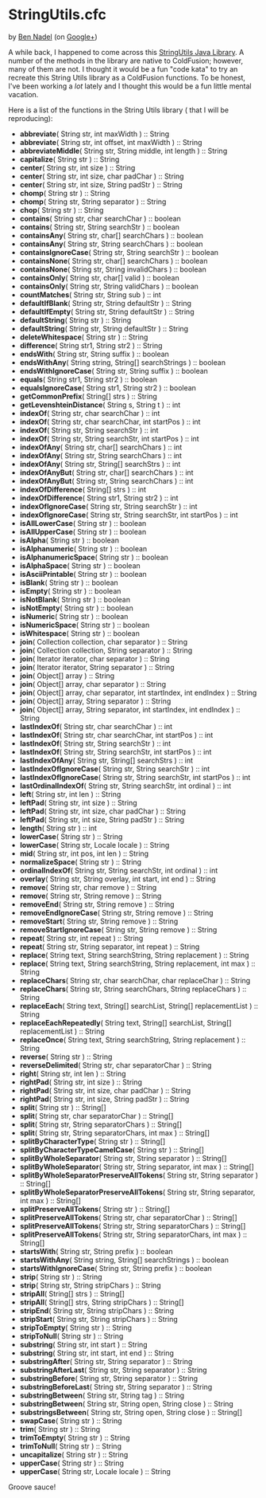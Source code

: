 
# StringUtils.cfc

by [Ben Nadel][bennadel] (on [Google+][googleplus])

A while back, I happened to come across this [StringUtils Java Library][javalib]. A number of the
methods in the library are native to ColdFusion; however, many of them are not. I thought it would
be a fun "code kata" to try an recreate this String Utils library as a ColdFusion functions. To be
honest, I've been working a _lot_ lately and I thought this would be a fun little mental vacation.

Here is a list of the functions in the String Utils library ( that I will be reproducing):

* __abbreviate__( String str, int maxWidth ) :: String
* __abbreviate__( String str, int offset, int maxWidth ) :: String
* __abbreviateMiddle__( String str, String middle, int length ) :: String
* __capitalize__( String str ) :: String
* __center__( String str, int size ) :: String
* __center__( String str, int size, char padChar ) :: String
* __center__( String str, int size, String padStr ) :: String
* __chomp__( String str ) :: String
* __chomp__( String str, String separator ) :: String
* __chop__( String str ) :: String
* __contains__( String str, char searchChar ) :: boolean
* __contains__( String str, String searchStr ) :: boolean
* __containsAny__( String str, char[] searchChars ) :: boolean
* __containsAny__( String str, String searchChars ) :: boolean
* __containsIgnoreCase__( String str, String searchStr ) :: boolean
* __containsNone__( String str, char[] searchChars ) :: boolean
* __containsNone__( String str, String invalidChars ) :: boolean
* __containsOnly__( String str, char[] valid ) :: boolean
* __containsOnly__( String str, String validChars ) :: boolean
* __countMatches__( String str, String sub ) :: int
* __defaultIfBlank__( String str, String defaultStr ) :: String
* __defaultIfEmpty__( String str, String defaultStr ) :: String
* __defaultString__( String str ) :: String
* __defaultString__( String str, String defaultStr ) :: String
* __deleteWhitespace__( String str ) :: String
* __difference__( String str1, String str2 ) :: String
* __endsWith__( String str, String suffix ) :: boolean
* __endsWithAny__( String string, String[] searchStrings ) :: boolean
* __endsWithIgnoreCase__( String str, String suffix ) :: boolean
* __equals__( String str1, String str2 ) :: boolean
* __equalsIgnoreCase__( String str1, String str2 ) :: boolean
* __getCommonPrefix__( String[] strs ) :: String
* __getLevenshteinDistance__( String s, String t ) :: int
* __indexOf__( String str, char searchChar ) :: int
* __indexOf__( String str, char searchChar, int startPos ) :: int
* __indexOf__( String str, String searchStr ) :: int
* __indexOf__( String str, String searchStr, int startPos ) :: int
* __indexOfAny__( String str, char[] searchChars ) :: int
* __indexOfAny__( String str, String searchChars ) :: int
* __indexOfAny__( String str, String[] searchStrs ) :: int
* __indexOfAnyBut__( String str, char[] searchChars ) :: int
* __indexOfAnyBut__( String str, String searchChars ) :: int
* __indexOfDifference__( String[] strs ) :: int
* __indexOfDifference__( String str1, String str2 ) :: int
* __indexOfIgnoreCase__( String str, String searchStr ) :: int
* __indexOfIgnoreCase__( String str, String searchStr, int startPos ) :: int
* __isAllLowerCase__( String str ) :: boolean
* __isAllUpperCase__( String str ) :: boolean
* __isAlpha__( String str ) :: boolean
* __isAlphanumeric__( String str ) :: boolean
* __isAlphanumericSpace__( String str ) :: boolean
* __isAlphaSpace__( String str ) :: boolean
* __isAsciiPrintable__( String str ) :: boolean
* __isBlank__( String str ) :: boolean
* __isEmpty__( String str ) :: boolean
* __isNotBlank__( String str ) :: boolean
* __isNotEmpty__( String str ) :: boolean
* __isNumeric__( String str ) :: boolean
* __isNumericSpace__( String str ) :: boolean
* __isWhitespace__( String str ) :: boolean
* __join__( Collection collection, char separator ) :: String
* __join__( Collection collection, String separator ) :: String
* __join__( Iterator iterator, char separator ) :: String
* __join__( Iterator iterator, String separator ) :: String
* __join__( Object[] array ) :: String
* __join__( Object[] array, char separator ) :: String
* __join__( Object[] array, char separator, int startIndex, int endIndex ) :: String
* __join__( Object[] array, String separator ) :: String
* __join__( Object[] array, String separator, int startIndex, int endIndex ) :: String
* __lastIndexOf__( String str, char searchChar ) :: int
* __lastIndexOf__( String str, char searchChar, int startPos ) :: int
* __lastIndexOf__( String str, String searchStr ) :: int
* __lastIndexOf__( String str, String searchStr, int startPos ) :: int
* __lastIndexOfAny__( String str, String[] searchStrs ) :: int
* __lastIndexOfIgnoreCase__( String str, String searchStr ) :: int
* __lastIndexOfIgnoreCase__( String str, String searchStr, int startPos ) :: int
* __lastOrdinalIndexOf__( String str, String searchStr, int ordinal ) :: int
* __left__( String str, int len ) :: String
* __leftPad__( String str, int size ) :: String
* __leftPad__( String str, int size, char padChar ) :: String
* __leftPad__( String str, int size, String padStr ) :: String
* __length__( String str ) :: int
* __lowerCase__( String str ) :: String
* __lowerCase__( String str, Locale locale ) :: String
* __mid__( String str, int pos, int len ) :: String
* __normalizeSpace__( String str ) :: String
* __ordinalIndexOf__( String str, String searchStr, int ordinal ) :: int
* __overlay__( String str, String overlay, int start, int end ) :: String
* __remove__( String str, char remove ) :: String
* __remove__( String str, String remove ) :: String
* __removeEnd__( String str, String remove ) :: String
* __removeEndIgnoreCase__( String str, String remove ) :: String
* __removeStart__( String str, String remove ) :: String
* __removeStartIgnoreCase__( String str, String remove ) :: String
* __repeat__( String str, int repeat ) :: String
* __repeat__( String str, String separator, int repeat ) :: String
* __replace__( String text, String searchString, String replacement ) :: String
* __replace__( String text, String searchString, String replacement, int max ) :: String
* __replaceChars__( String str, char searchChar, char replaceChar ) :: String
* __replaceChars__( String str, String searchChars, String replaceChars ) :: String
* __replaceEach__( String text, String[] searchList, String[] replacementList ) :: String
* __replaceEachRepeatedly__( String text, String[] searchList, String[] replacementList ) :: String
* __replaceOnce__( String text, String searchString, String replacement ) :: String
* __reverse__( String str ) :: String
* __reverseDelimited__( String str, char separatorChar ) :: String
* __right__( String str, int len ) :: String
* __rightPad__( String str, int size ) :: String
* __rightPad__( String str, int size, char padChar ) :: String
* __rightPad__( String str, int size, String padStr ) :: String
* __split__( String str ) :: String[]
* __split__( String str, char separatorChar ) :: String[]
* __split__( String str, String separatorChars ) :: String[]
* __split__( String str, String separatorChars, int max ) :: String[]
* __splitByCharacterType__( String str ) :: String[]
* __splitByCharacterTypeCamelCase__( String str ) :: String[]
* __splitByWholeSeparator__( String str, String separator ) :: String[]
* __splitByWholeSeparator__( String str, String separator, int max ) :: String[]
* __splitByWholeSeparatorPreserveAllTokens__( String str, String separator ) :: String[]
* __splitByWholeSeparatorPreserveAllTokens__( String str, String separator, int max ) :: String[]
* __splitPreserveAllTokens__( String str ) :: String[]
* __splitPreserveAllTokens__( String str, char separatorChar ) :: String[]
* __splitPreserveAllTokens__( String str, String separatorChars ) :: String[]
* __splitPreserveAllTokens__( String str, String separatorChars, int max ) :: String[]
* __startsWith__( String str, String prefix ) :: boolean
* __startsWithAny__( String string, String[] searchStrings ) :: boolean
* __startsWithIgnoreCase__( String str, String prefix ) :: boolean
* __strip__( String str ) :: String
* __strip__( String str, String stripChars ) :: String
* __stripAll__( String[] strs ) :: String[]
* __stripAll__( String[] strs, String stripChars ) :: String[]
* __stripEnd__( String str, String stripChars ) :: String
* __stripStart__( String str, String stripChars ) :: String
* __stripToEmpty__( String str ) :: String
* __stripToNull__( String str ) :: String
* __substring__( String str, int start ) :: String
* __substring__( String str, int start, int end ) :: String
* __substringAfter__( String str, String separator ) :: String
* __substringAfterLast__( String str, String separator ) :: String
* __substringBefore__( String str, String separator ) :: String
* __substringBeforeLast__( String str, String separator ) :: String
* __substringBetween__( String str, String tag ) :: String
* __substringBetween__( String str, String open, String close ) :: String
* __substringsBetween__( String str, String open, String close ) :: String[]
* __swapCase__( String str ) :: String
* __trim__( String str ) :: String
* __trimToEmpty__( String str ) :: String
* __trimToNull__( String str ) :: String
* __uncapitalize__( String str ) :: String
* __upperCase__( String str ) :: String
* __upperCase__( String str, Locale locale ) :: String

Groove sauce!


[bennadel]: http://www.bennadel.com
[googleplus]: https://plus.google.com/108976367067760160494?rel=author
[javalib]: http://commons.apache.org/proper/commons-lang/javadocs/api-2.6/org/apache/commons/lang/StringUtils.html